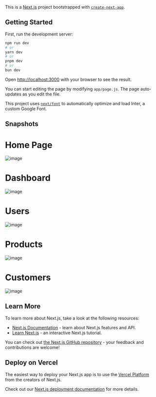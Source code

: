 This is a [Next.js](https://nextjs.org/) project bootstrapped with [`create-next-app`](https://github.com/vercel/next.js/tree/canary/packages/create-next-app).

## Getting Started

First, run the development server:

```bash
npm run dev
# or
yarn dev
# or
pnpm dev
# or
bun dev
```

Open [http://localhost:3000](http://localhost:3000) with your browser to see the result.

You can start editing the page by modifying `app/page.js`. The page auto-updates as you edit the file.

This project uses [`next/font`](https://nextjs.org/docs/basic-features/font-optimization) to automatically optimize and load Inter, a custom Google Font.

## Snapshots
# Home Page
![image](https://github.com/user-attachments/assets/490bd6d0-9140-4bbe-822a-731ce5d4b827)

# Dashboard
![image](https://github.com/user-attachments/assets/627c4e8e-0fb8-4bda-849d-b1593c295bcc)

# Users
![image](https://github.com/user-attachments/assets/524bed48-0698-48e4-a8a9-b7fa4637ef0f)

# Products
![image](https://github.com/user-attachments/assets/653a1770-bc55-4130-b46d-b0ad98f0b913)

# Customers
![image](https://github.com/user-attachments/assets/59a0f3ef-d7aa-4fe0-963d-e9a22c7de665)







## Learn More

To learn more about Next.js, take a look at the following resources:

- [Next.js Documentation](https://nextjs.org/docs) - learn about Next.js features and API.
- [Learn Next.js](https://nextjs.org/learn) - an interactive Next.js tutorial.

You can check out [the Next.js GitHub repository](https://github.com/vercel/next.js/) - your feedback and contributions are welcome!

## Deploy on Vercel

The easiest way to deploy your Next.js app is to use the [Vercel Platform](https://vercel.com/new?utm_medium=default-template&filter=next.js&utm_source=create-next-app&utm_campaign=create-next-app-readme) from the creators of Next.js.

Check out our [Next.js deployment documentation](https://nextjs.org/docs/deployment) for more details.
